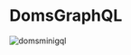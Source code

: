 # DomsGraphQL

![domsminigql](https://github.com/DomBurke23/DomsMiniGraphQL/assets/22835921/51944b29-581b-4480-ac16-0b03c0371ef2)
